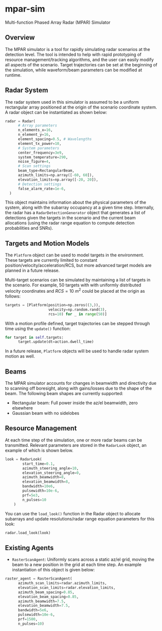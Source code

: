 # mpar-sim

Multi-function Phased Array Radar (MPAR) Simulator

## Overview

The MPAR simulator is a tool for rapidly simulating radar scenarios at the detection level.
The tool is intended to help with rapid prototyping of resource management/tracking algorithms, and the user can
easily modify all aspects of the scenario. Target trajectories can be set at the beginning of the simulation, while waveform/beam parameters can be modified at runtime.

## Radar System

The radar system used in this simulator is assumed to be a uniform rectangular array positioned at the origin of the scenario coordinate system. A radar object can be instantiated as shown below:

```python
radar = Radar(
      # Array parameters
      n_elements_x=16,
      n_element_y=16,
      element_spacing=0.5, # Wavelengths
      element_tx_power=10,
      # System parameters
      center_frequency=3e9,
      system_temperature=290,
      noise_figure=4,
      # Scan settings
      beam_type=RectangularBeam,
      azimuth_limits=np.array([-60, 60]),
      elevation_limits=np.array([-20, 20]),
      # Detection settings
      false_alarm_rate=1e-6,
  )
```

This object maintains information about the physical parameters of the system, along with the subarray occupancy at a given time step. Internally, the radar has a ```RadarDetectionGenerator``` object that generates a list of detections given the targets in the scenario and the current beam allocations (using the radar range equation to compute detection probabilities and SNRs).

## Targets and Motion Models

The ```Platform``` object can be used to model targets in the environment. These targets are currently limited to constant position/velocity/acceleration/RCS, but more advanced target models are planned in a future release.

Multi-target scenarios can be simulated by maintaining a list of targets in the scenario. For example, 50 targets with with uniformly distributed velocity coordinates and $RCS = 10\ m^2$ could be placed at the origin as follows:

```python
targets = [Platform(position=np.zeros((3,)),
                    velocity=np.random.rand(3), 
                    rcs=10) for _ in range(50)]
```

With a motion profile defined, target trajectories can be stepped through time using the ```update()``` function:

```python
for target in self.targets:
      target.update(dt=action.dwell_time)
```

In a future release, ```Platform``` objects will be used to handle radar system motion as well.

## Beams

The MPAR simulator accounts for changes in beamwidth and directivity due to scanning off boresight, along with gains/losses due to the shape of the beam. The following beam shapes are currently supported:

- Rectangular beam: Full power inside the az/el beamwidth, zero elsewhere
- Gaussian beam with no sidelobes

## Resource Management

At each time step of the simulation, one or more radar beams can be transmitted. Relevant parameters are stored in the ```RadarLook``` object, an example of which is shown below.

```python
look = RadarLook(
        start_time=0.1,
        azimuth_steering_angle=10,
        elevation_steering_angle=0,
        azimuth_beamwidth=8,
        elevation_beamwidth=8,
        bandwidth=10e6,
        pulsewidth=10e-6,
        prf=5e3,
        n_pulses=10
    )
```

You can use the ```load_look()``` function in the Radar object to allocate subarrays and update resolutions/radar range equation parameters for this look:

```python
radar.load_look(look)
```

## Existing Agents

- ```RasterScanAgent```: Uniformly scans across a static az/el grid, moving the beam to a new position in the grid at each time step. An example instantiation of this object is given below:

```python
raster_agent = RasterScanAgent(
      azimuth_scan_limits=radar.azimuth_limits,
      elevation_scan_limits=radar.elevation_limits,
      azimuth_beam_spacing=0.85,
      elevation_beam_spacing=0.85,
      azimuth_beamwidth=7.5,
      elevation_beamwidth=7.5,
      bandwidth=5e6,
      pulsewidth=10e-6,
      prf=1500,
      n_pulses=10)
```